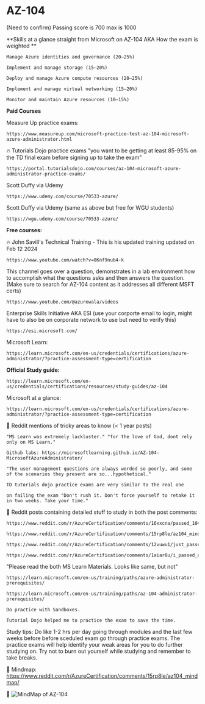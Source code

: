 # AZ-104

(Need to confirm) Passing score is 700 max is 1000

**Skills at a glance straight from Microsoft on AZ-104 AKA How the exam is weighted **

    Manage Azure identities and governance (20–25%)

    Implement and manage storage (15–20%)

    Deploy and manage Azure compute resources (20–25%)

    Implement and manage virtual networking (15–20%)

    Monitor and maintain Azure resources (10–15%)


**Paid Courses**

Measure Up practice exams:

    https://www.measureup.com/microsoft-practice-test-az-104-microsoft-azure-administrator.html

:fire: Tutorials Dojo practice exams "you want to be getting at least 85-95% on the TD final exam before signing up to take the exam"

    https://portal.tutorialsdojo.com/courses/az-104-microsoft-azure-administrator-practice-exams/

Scott Duffy via Udemy

    https://www.udemy.com/course/70533-azure/

Scott Duffy via Udemy (same as above but free for WGU students)

    https://wgu.udemy.com/course/70533-azure/

**Free courses:**

:fire: John Savill's Technical Training - This is his updated training updated on Feb 12 2024

    https://www.youtube.com/watch?v=0Knf9nub4-k

This channel goes over a question, demonstrates in a lab environment how to accomplish what the questions asks and then answers the question. (Make sure to search for AZ-104 content as it addresses all different MSFT certs)

    https://www.youtube.com/@azurewala/videos

Enterprise Skills Initiative AKA ESI (use your corporte email to login, might have to also be on corporate network to use but need to verify this)

    https://esi.microsoft.com/

Microsoft Learn:

    https://learn.microsoft.com/en-us/credentials/certifications/azure-administrator/?practice-assessment-type=certification

**Official Study guide:**

    https://learn.microsoft.com/en-us/credentials/certifications/resources/study-guides/az-104

Microsoft at a glance:

    https://learn.microsoft.com/en-us/credentials/certifications/azure-administrator/?practice-assessment-type=certification

🚧 Reddit mentions of tricky areas to know (< 1 year posts)

    "MS Learn was extremely lackluster." "for the love of God, dont rely only on MS Learn."
    
    Github labs: https://microsoftlearning.github.io/AZ-104-MicrosoftAzureAdministrator/

    "The user management questions are always worded so poorly, and some of the scenarios they present are so...hypothetical."

    TD tutorials dojo practice exams are very similar to the real one
    
    on failing the exam "Don't rush it. Don't force yourself to retake it in two weeks. Take your time."  

🚧 Reddit posts containing detailed stuff to study in both the post comments:
     
    https://www.reddit.com/r/AzureCertification/comments/16xxcna/passed_104_with_927/

    https://www.reddit.com/r/AzureCertification/comments/15rp8le/az104_mindmap/

    https://www.reddit.com/r/AzureCertification/comments/12vuwu1/just_passed_az900_and_az104_in_3_months/

    https://www.reddit.com/r/AzureCertification/comments/1aiar8u/i_passed_az104_some_thoughts/


"Please read the both MS Learn Materials. Looks like same, but not"

    https://learn.microsoft.com/en-us/training/paths/azure-administrator-prerequisites/
    
    https://learn.microsoft.com/en-us/training/paths/az-104-administrator-prerequisites/
    
    Do practice with Sandboxes.
    
    Tutorial Dojo helped me to practice the exam to save the time.

Study tips:
Do like 1-2 hrs per day going through modules and the last few weeks before before sceduled exam go through practice exams. 
The practice exams will help identify your weak areas for you to do further studying on. Try not to burn out yourself while studying and remember to take breaks.


🚧 Mindmap: https://www.reddit.com/r/AzureCertification/comments/15rp8le/az104_mindmap/

🚧 ![MindMap of AZ-104](https://example.com/path/to/image.png)
    
    
